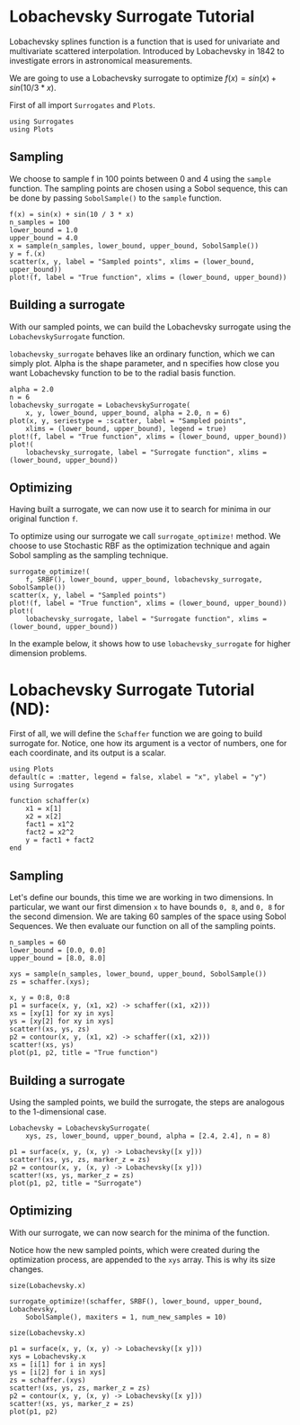 # Lobachevsky Surrogate Tutorial

Lobachevsky splines function is a function that is used for univariate and multivariate scattered interpolation. Introduced by Lobachevsky in 1842 to investigate errors in astronomical measurements.

We are going to use a Lobachevsky surrogate to optimize $f(x)=sin(x)+sin(10/3 * x)$.

First of all import `Surrogates` and `Plots`.

```@example LobachevskySurrogate_tutorial
using Surrogates
using Plots
```

## Sampling

We choose to sample f in 100 points between 0 and 4 using the `sample` function. The sampling points are chosen using a Sobol sequence, this can be done by passing `SobolSample()` to the `sample` function.

```@example LobachevskySurrogate_tutorial
f(x) = sin(x) + sin(10 / 3 * x)
n_samples = 100
lower_bound = 1.0
upper_bound = 4.0
x = sample(n_samples, lower_bound, upper_bound, SobolSample())
y = f.(x)
scatter(x, y, label = "Sampled points", xlims = (lower_bound, upper_bound))
plot!(f, label = "True function", xlims = (lower_bound, upper_bound))
```

## Building a surrogate

With our sampled points, we can build the Lobachevsky surrogate using the `LobachevskySurrogate` function.

`lobachevsky_surrogate` behaves like an ordinary function, which we can simply plot. Alpha is the shape parameter, and n specifies how close you want Lobachevsky function to be to the radial basis function.

```@example LobachevskySurrogate_tutorial
alpha = 2.0
n = 6
lobachevsky_surrogate = LobachevskySurrogate(
    x, y, lower_bound, upper_bound, alpha = 2.0, n = 6)
plot(x, y, seriestype = :scatter, label = "Sampled points",
    xlims = (lower_bound, upper_bound), legend = true)
plot!(f, label = "True function", xlims = (lower_bound, upper_bound))
plot!(
    lobachevsky_surrogate, label = "Surrogate function", xlims = (lower_bound, upper_bound))
```

## Optimizing

Having built a surrogate, we can now use it to search for minima in our original function `f`.

To optimize using our surrogate we call `surrogate_optimize!` method. We choose to use Stochastic RBF as the optimization technique and again Sobol sampling as the sampling technique.

```@example LobachevskySurrogate_tutorial
surrogate_optimize!(
    f, SRBF(), lower_bound, upper_bound, lobachevsky_surrogate, SobolSample())
scatter(x, y, label = "Sampled points")
plot!(f, label = "True function", xlims = (lower_bound, upper_bound))
plot!(
    lobachevsky_surrogate, label = "Surrogate function", xlims = (lower_bound, upper_bound))
```

In the example below, it shows how to use `lobachevsky_surrogate` for higher dimension problems.

# Lobachevsky Surrogate Tutorial (ND):

First of all, we will define the `Schaffer` function we are going to build surrogate for. Notice, one how its argument is a vector of numbers, one for each coordinate, and its output is a scalar.

```@example LobachevskySurrogate_ND
using Plots
default(c = :matter, legend = false, xlabel = "x", ylabel = "y")
using Surrogates

function schaffer(x)
    x1 = x[1]
    x2 = x[2]
    fact1 = x1^2
    fact2 = x2^2
    y = fact1 + fact2
end
```

## Sampling

Let's define our bounds, this time we are working in two dimensions. In particular, we want our first dimension `x` to have bounds `0, 8`, and `0, 8` for the second dimension. We are taking 60 samples of the space using Sobol Sequences. We then evaluate our function on all of the sampling points.

```@example LobachevskySurrogate_ND
n_samples = 60
lower_bound = [0.0, 0.0]
upper_bound = [8.0, 8.0]

xys = sample(n_samples, lower_bound, upper_bound, SobolSample())
zs = schaffer.(xys);
```

```@example LobachevskySurrogate_ND
x, y = 0:8, 0:8
p1 = surface(x, y, (x1, x2) -> schaffer((x1, x2)))
xs = [xy[1] for xy in xys]
ys = [xy[2] for xy in xys]
scatter!(xs, ys, zs)
p2 = contour(x, y, (x1, x2) -> schaffer((x1, x2)))
scatter!(xs, ys)
plot(p1, p2, title = "True function")
```

## Building a surrogate

Using the sampled points, we build the surrogate, the steps are analogous to the 1-dimensional case.

```@example LobachevskySurrogate_ND
Lobachevsky = LobachevskySurrogate(
    xys, zs, lower_bound, upper_bound, alpha = [2.4, 2.4], n = 8)
```

```@example LobachevskySurrogate_ND
p1 = surface(x, y, (x, y) -> Lobachevsky([x y]))
scatter!(xs, ys, zs, marker_z = zs)
p2 = contour(x, y, (x, y) -> Lobachevsky([x y]))
scatter!(xs, ys, marker_z = zs)
plot(p1, p2, title = "Surrogate")
```

## Optimizing

With our surrogate, we can now search for the minima of the function.

Notice how the new sampled points, which were created during the optimization process, are appended to the `xys` array.
This is why its size changes.

```@example LobachevskySurrogate_ND
size(Lobachevsky.x)
```

```@example LobachevskySurrogate_ND
surrogate_optimize!(schaffer, SRBF(), lower_bound, upper_bound, Lobachevsky,
    SobolSample(), maxiters = 1, num_new_samples = 10)
```

```@example LobachevskySurrogate_ND
size(Lobachevsky.x)
```

```@example LobachevskySurrogate_ND
p1 = surface(x, y, (x, y) -> Lobachevsky([x y]))
xys = Lobachevsky.x
xs = [i[1] for i in xys]
ys = [i[2] for i in xys]
zs = schaffer.(xys)
scatter!(xs, ys, zs, marker_z = zs)
p2 = contour(x, y, (x, y) -> Lobachevsky([x y]))
scatter!(xs, ys, marker_z = zs)
plot(p1, p2)
```

